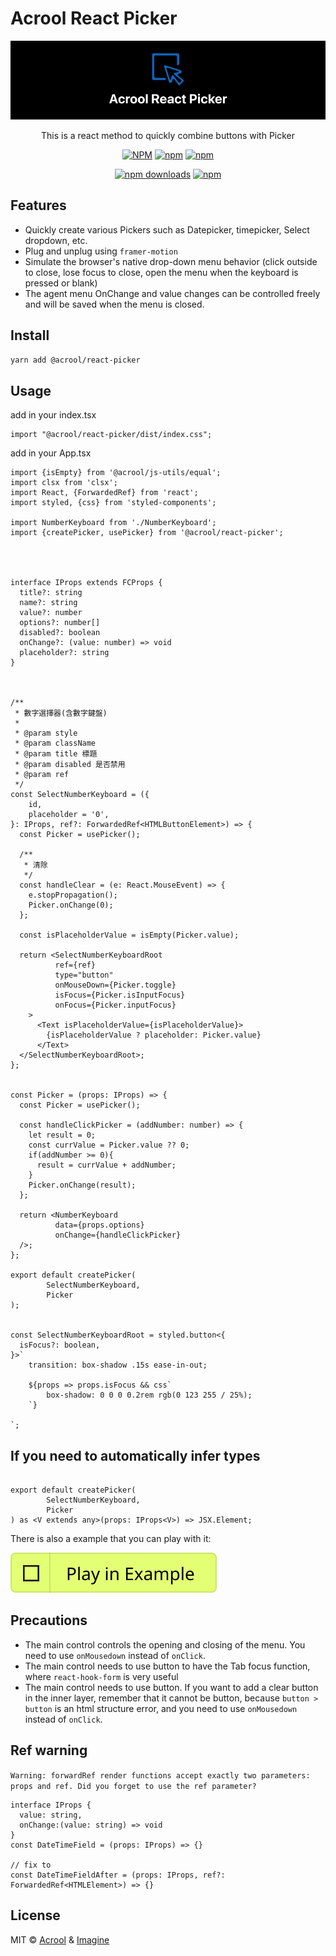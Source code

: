# Acrool React Picker

<a href="https://acrool-react-picker.pages.dev/" title="Acrool React Picker - This is a react method to quickly combine buttons with Picker">
    <img src="https://raw.githubusercontent.com/acrool/acrool-react-picker/main/example/public/og.webp" alt="Acrool React Picker Logo"/>
</a>

<p align="center">
    This is a react method to quickly combine buttons with Picker
</p>

<div align="center">

[![NPM](https://img.shields.io/npm/v/@acrool/react-picker.svg?style=for-the-badge)](https://www.npmjs.com/package/@acrool/react-picker)
[![npm](https://img.shields.io/bundlejs/size/@acrool/react-picker?style=for-the-badge)](https://github.com/acrool/@acrool/react-picker/blob/main/LICENSE)
[![npm](https://img.shields.io/npm/l/@acrool/react-picker?style=for-the-badge)](https://github.com/acrool/react-picker/blob/main/LICENSE)

[![npm downloads](https://img.shields.io/npm/dm/@acrool/react-picker.svg?style=for-the-badge)](https://www.npmjs.com/package/@acrool/react-picker)
[![npm](https://img.shields.io/npm/dt/@acrool/react-picker.svg?style=for-the-badge)](https://www.npmjs.com/package/@acrool/react-picker)

</div>





## Features

- Quickly create various Pickers such as Datepicker, timepicker, Select dropdown, etc.
- Plug and unplug using `framer-motion`
- Simulate the browser's native drop-down menu behavior (click outside to close, lose focus to close, open the menu when the keyboard is pressed or blank)
- The agent menu OnChange and value changes can be controlled freely and will be saved when the menu is closed.


## Install

```bash
yarn add @acrool/react-picker
```

## Usage

add in your index.tsx
```tst
import "@acrool/react-picker/dist/index.css";
```

add in your App.tsx


```tsx
import {isEmpty} from '@acrool/js-utils/equal';
import clsx from 'clsx';
import React, {ForwardedRef} from 'react';
import styled, {css} from 'styled-components';

import NumberKeyboard from './NumberKeyboard';
import {createPicker, usePicker} from '@acrool/react-picker';




interface IProps extends FCProps {
  title?: string
  name?: string
  value?: number
  options?: number[]
  disabled?: boolean
  onChange?: (value: number) => void
  placeholder?: string
}



/**
 * 數字選擇器(含數字鍵盤)
 *
 * @param style
 * @param className
 * @param title 標題
 * @param disabled 是否禁用
 * @param ref
 */
const SelectNumberKeyboard = ({
    id,
    placeholder = '0',
}: IProps, ref?: ForwardedRef<HTMLButtonElement>) => {
  const Picker = usePicker();

  /**
   * 清除
   */
  const handleClear = (e: React.MouseEvent) => {
    e.stopPropagation();
    Picker.onChange(0);
  };

  const isPlaceholderValue = isEmpty(Picker.value);

  return <SelectNumberKeyboardRoot
          ref={ref}
          type="button"
          onMouseDown={Picker.toggle}
          isFocus={Picker.isInputFocus}
          onFocus={Picker.inputFocus}
    >
      <Text isPlaceholderValue={isPlaceholderValue}>
        {isPlaceholderValue ? placeholder: Picker.value}
      </Text>
  </SelectNumberKeyboardRoot>;
};


const Picker = (props: IProps) => {
  const Picker = usePicker();

  const handleClickPicker = (addNumber: number) => {
    let result = 0;
    const currValue = Picker.value ?? 0;
    if(addNumber >= 0){
      result = currValue + addNumber;
    }
    Picker.onChange(result);
  };

  return <NumberKeyboard
          data={props.options}
          onChange={handleClickPicker}
  />;
};

export default createPicker(
        SelectNumberKeyboard,
        Picker
);


const SelectNumberKeyboardRoot = styled.button<{
  isFocus?: boolean,
}>`
    transition: box-shadow .15s ease-in-out;

    ${props => props.isFocus && css`
        box-shadow: 0 0 0 0.2rem rgb(0 123 255 / 25%);
    `}

`;
```


## If you need to automatically infer types

```tsx

export default createPicker(
        SelectNumberKeyboard,
        Picker
) as <V extends any>(props: IProps<V>) => JSX.Element;
```


There is also a example that you can play with it:

[![Play react-editext-example](https://raw.githubusercontent.com/acrool/acrool-react-picker/main/play-in-example-button.svg)](https://acrool-react-picker.pages.dev)


## Precautions

- The main control controls the opening and closing of the menu. You need to use `onMousedown` instead of `onClick`.
- The main control needs to use button to have the Tab focus function, where `react-hook-form` is very useful
- The main control needs to use button. If you want to add a clear button in the inner layer, remember that it cannot be button, because `button > button` is an html structure error, and you need to use `onMousedown` instead of `onClick`.


## Ref warning

`Warning: forwardRef render functions accept exactly two parameters: props and ref. Did you forget to use the ref parameter?`

```tsx
interface IProps {
  value: string, 
  onChange:(value: string) => void
}
const DateTimeField = (props: IProps) => {}

// fix to 
const DateTimeFieldAfter = (props: IProps, ref?: ForwardedRef<HTMLElement>) => {}
```


## License

MIT © [Acrool](https://github.com/acrool) & [Imagine](https://github.com/imagine10255)

